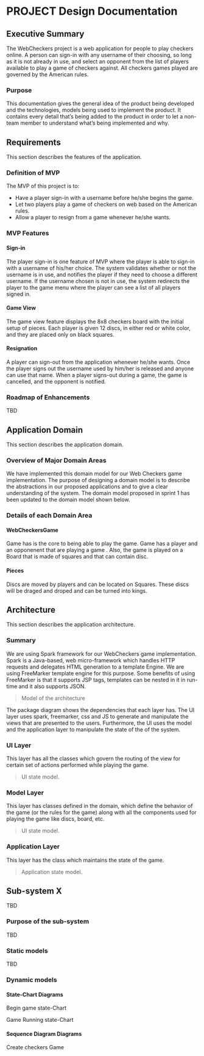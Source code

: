# PROJECT Design Documentation

## Executive Summary

The WebCheckers project is a web application for people to play checkers online. A person can sign-in with any username of their choosing, so long as it is not already in use, and select an opponent from the list of players available to play a game of checkers against. All checkers games played are governed by the American rules.

### Purpose
This documentation gives the general idea of the product being developed and the technologies, models being used to implement the product. It contains every detail that’s being added to the product in order to let a non-team member to understand what’s being implemented and why.

## Requirements

This section describes the features of the application.

### Definition of MVP
The MVP of this project is to:
- Have a player sign-in with a username before he/she begins the game.
- Let two players play a game of checkers on web based on the American rules.
- Allow a player to resign from a game whenever he/she wants.

### MVP Features

#### Sign-in
The player sign-in is one feature of MVP where the player is able to sign-in with a username of his/her choice. The system validates whether or not the username is in use, and notifies the player if they need to choose a different username. If the username chosen is not in use, the system redirects the player to the game menu where the player can see a list of all players signed in.

#### Game View
The game view feature displays the 8x8 checkers board with the initial setup of pieces. Each player is given 12 discs, in either red or white color, and they are placed only on black squares.

#### Resignation
A player can sign-out from the application whenever he/she wants. Once the player signs out the username used by him/her is released and anyone can use that name. When a player signs-out during a game, the game is cancelled, and the opponent is notified. 

### Roadmap of Enhancements
TBD

## Application Domain

This section describes the application domain.

### Overview of Major Domain Areas
We have implemented this domain model for our Web Checkers game implementation. The purpose of designing a domain model is to describe the abstractions in our proposed applications and to give a clear understanding of the system. The domain model proposed in sprint 1 has been updated to the domain model shown below. 

### Details of each Domain Area
#### WebCheckersGame
Game has is the core to being able to play the game. Game has a player and an opponenent that are playing a game . Also, the game is played on a Board that is made of squares and that can contain disc. 

#### Pieces
Discs are moved by players and can be located on Squares. These discs will be draged and droped and can be turned into kings.

## Architecture

This section describes the application architecture.

### Summary
We are using Spark framework for our WebCheckers game implementation. Spark is a Java-based, web micro-framework which handles HTTP requests and delegates HTML generation to a template Engine. We are using FreeMarker template engine for this purpose. Some benefits of using FreeMarker is that it supports JSP tags, templates can be nested in it in run-time and it also supports JSON.

>Model of the architecture

The package diagram shows the dependencies that each layer has. The UI layer uses spark, freemarker, css and JS to generate and manipulate the views that are presented to the users. Furthermore, the UI uses the model and the application layer to manipulate the state of the of the system.

### UI Layer
This layer has all the classes which govern the routing of the view for certain set of actions performed while playing the game.
> UI state model.

### Model Layer
This layer has classes defined in the domain, which define the behavior of the game (or the rules for the game) along with all the components used for playing the game like discs, board, etc.
> UI state model.

### Application Layer
This layer has the class which maintains the state of the game.
> Application state model.

## Sub-system X
TBD

### Purpose of the sub-system
TBD

### Static models
TBD

### Dynamic models
#### State-Chart Diagrams
Begin game state-Chart

Game Running state-Chart

#### Sequence Diagram Diagrams
Create checkers Game 
